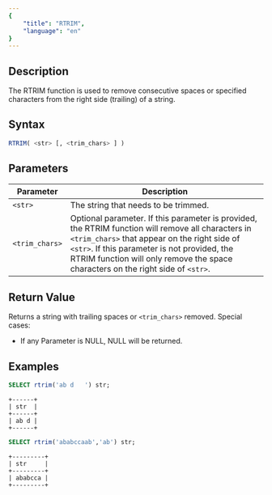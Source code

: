 ```yaml
---
{
    "title": "RTRIM",
    "language": "en"
}
---
```


## Description

The RTRIM function is used to remove consecutive spaces or specified characters from the right side (trailing) of a string.

## Syntax

```sql
RTRIM( <str> [, <trim_chars> ] )
```

## Parameters

| Parameter      | Description                                                                                                                                                                                                                                                                      |
|----------------|----------------------------------------------------------------------------------------------------------------------------------------------------------------------------------------------------------------------------------------------------------------------------------|
| `<str>`        | The string that needs to be trimmed.                                                                                                                                                                                                                                             |
| `<trim_chars>` | Optional parameter. If this parameter is provided, the RTRIM function will remove all characters in `<trim_chars>` that appear on the right side of `<str>`. If this parameter is not provided, the RTRIM function will only remove the space characters on the right side of `<str>`. |

## Return Value

Returns a string with trailing spaces or `<trim_chars>` removed. Special cases:

- If any Parameter is NULL, NULL will be returned.


## Examples

```sql
SELECT rtrim('ab d   ') str;
```

```text
+------+
| str  |
+------+
| ab d |
+------+
```

```sql
SELECT rtrim('ababccaab','ab') str;
```

```text
+---------+
| str     |
+---------+
| ababcca |
+---------+
```
